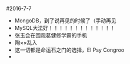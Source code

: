#2016-7-7
+ MongoDB，到了说再见的时候了（手动再见
+ MySQL大法好！！！！！！！！！！！！！
+ 张玉会在围观葛健修学霸的手机
+ 陶××乱入
+ 这一切都是命运石之门的选择，El Psy Congroo
+ 
